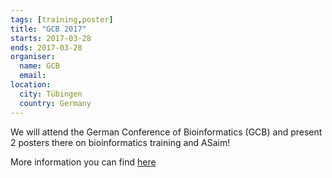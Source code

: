 ```yaml
---
tags: [training,poster]
title: "GCB 2017"
starts: 2017-03-28
ends: 2017-03-28
organiser:
  name: GCB
  email:
location:
  city: Tübingen
  country: Germany
---
```


We will attend the German Conference of Bioinformatics (GCB) and present 2 posters there on bioinformatics training and ASaim!

More information you can find [here](http://www.gcb2017.de/)
